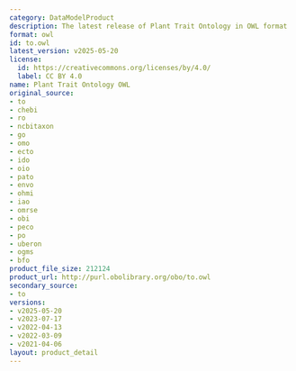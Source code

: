 ```yaml
---
category: DataModelProduct
description: The latest release of Plant Trait Ontology in OWL format
format: owl
id: to.owl
latest_version: v2025-05-20
license:
  id: https://creativecommons.org/licenses/by/4.0/
  label: CC BY 4.0
name: Plant Trait Ontology OWL
original_source:
- to
- chebi
- ro
- ncbitaxon
- go
- omo
- ecto
- ido
- oio
- pato
- envo
- ohmi
- iao
- omrse
- obi
- peco
- po
- uberon
- ogms
- bfo
product_file_size: 212124
product_url: http://purl.obolibrary.org/obo/to.owl
secondary_source:
- to
versions:
- v2025-05-20
- v2023-07-17
- v2022-04-13
- v2022-03-09
- v2021-04-06
layout: product_detail
---
```


